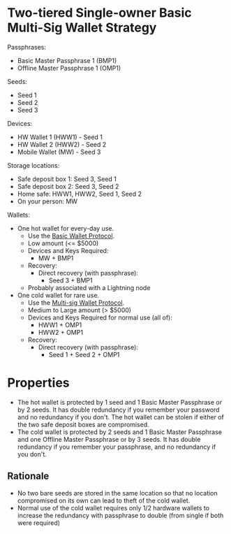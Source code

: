 # Two-tiered Single-owner Basic Multi-Sig Wallet Strategy

Passphrases:

* Basic Master Passphrase 1 (BMP1)
* Offline Master Passphrase 1 (OMP1)

Seeds:

* Seed 1
* Seed 2
* Seed 3

Devices:

* HW Wallet 1 (HWW1) - Seed 1
* HW Wallet 2 (HWW2) - Seed 2
* Mobile Wallet (MW) - Seed 3

Storage locations:

* Safe deposit box 1: Seed 3, Seed 1
* Safe deposit box 2: Seed 3, Seed 2
* Home safe: HWW1, HWW2, Seed 1, Seed 2
* On your person: MW

Wallets:

* One hot wallet for every-day use.
  * Use the [Basic Wallet Protocol](walletProtocols/Basic-Wallet-Protocol.md).
  * Low amount (<= $5000)
  * Devices and Keys Required:
    * MW + BMP1
  * Recovery:
    * Direct recovery (with passphrase):
      * Seed 3 + BMP1
  * Probably associated with a Lightning node
* One cold wallet for rare use.
  * Use the [Multi-sig Wallet Protocol](walletProtocols/Multi-sig-Wallet-Protocol.md).
  * Medium to Large amount (> $5000)
  * Devices and Keys Required for normal use (all of):
    * HWW1 + OMP1
    * HWW2 + OMP1
  * Recovery:
    * Direct recovery (with passphrase):
      * Seed 1 + Seed 2 + OMP1

# Properties

* The hot wallet is protected by 1 seed and 1 Basic Master Passphrase or by 2 seeds. It has double redundancy if you remember your password and no redundancy if you don't. The hot wallet can be stolen if either of the two safe deposit boxes are compromised.
* The cold wallet is protected by 2 seeds and 1 Basic Master Passphrase and one Offline Master Passphrase or by 3 seeds. It has double redundancy if you remember your passphrase, and no redundancy if you don't.

## Rationale

* No two bare seeds are stored in the same location so that no location compromised on its own can lead to theft of the cold wallet.
* Normal use of the cold wallet requires only 1/2 hardware wallets to increase the redundancy with passphrase to double (from single if both were required)